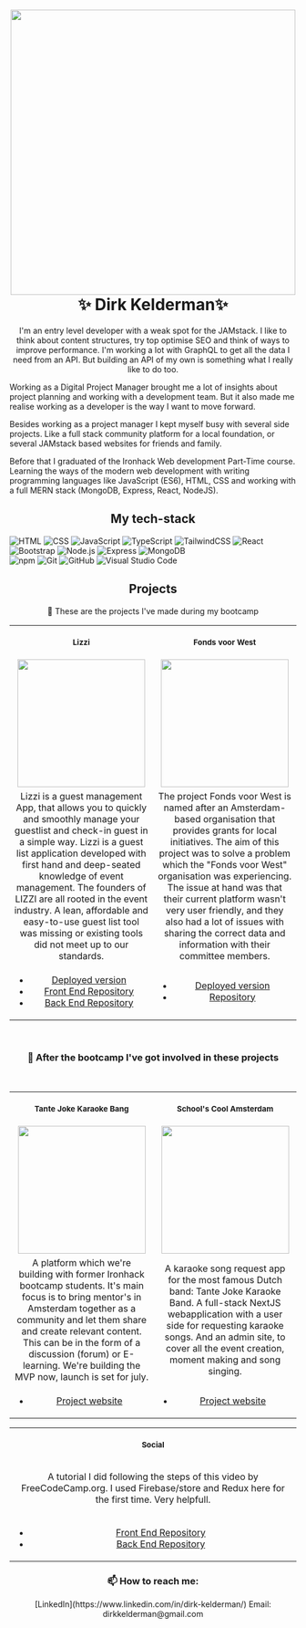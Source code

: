 <h1 align="center">
  <img src="https://user-images.githubusercontent.com/66555191/118636187-b4406180-b7d4-11eb-915c-7d5d42cfccf1.jpg" width="500px"/><br/>
  ✨ Dirk Kelderman✨
</h1>



<p align="center"> 
I'm an entry level developer with a weak spot for the JAMstack. I like to think about content structures, try top optimise SEO and think of ways to improve performance. I'm working a lot with GraphQL to get all the data I need from an API. But building an API of my own is something what I really like to do too. 

Working as a Digital Project Manager brought me a lot of insights about project planning and working with a development team. But it also made me realise working as a developer is the way I want to move forward. 

Besides working as a project manager I kept myself busy with several side projects. Like a full stack community platform for a local foundation, or several JAMstack based websites for friends and family. 

Before that I graduated of the Ironhack Web development Part-Time course. Learning the ways of the modern web development with writing programming languages like JavaScript (ES6), HTML, CSS and working with a full MERN stack (MongoDB, Express, React, NodeJS).</p>


<h2 align="center"> My tech-stack </h5>


  ![HTML](https://img.shields.io/badge/-HTML-333333?style=flat&logo=HTML5&color=white)
  ![CSS](https://img.shields.io/badge/-CSS-333333?style=flat&logo=CSS3&logoColor=1572B6&color=white)
  ![JavaScript](https://img.shields.io/badge/-JavaScript-333333?style=flat&logo=javascript&color=white)
  ![TypeScript](https://img.shields.io/badge/-TypeScript-333333?style=flat&logo=typescript&color=white)
  ![TailwindCSS](https://img.shields.io/badge/-TailwindCSS-333333?style=flat&logo=tailwindcss&color=white)
  ![React](https://img.shields.io/badge/-React-333333?style=flat&logo=react&color=white)
  ![Bootstrap](https://img.shields.io/badge/-Bootstrap-333333?style=flat&logo=bootstrap&logoColor=563D7C&color=white)
  ![Node.js](https://img.shields.io/badge/-Node.js-333333?style=flat&logo=node.js&color=white)
  ![Express](https://img.shields.io/badge/-Express-333333?style=flat&logo=express&logoColor=black&color=white)
  ![MongoDB](https://img.shields.io/badge/-MongoDB-333333?style=flat&logo=mongodb&color=white) <br>
  ![npm](https://img.shields.io/badge/-npm-333333?style=flat&logo=npm&color=white)
  ![Git](https://img.shields.io/badge/-Git-333333?style=flat&logo=git&color=white)
  ![GitHub](https://img.shields.io/badge/-GitHub-333333?style=flat&logo=github&logoColor=black&color=white)
  ![Visual Studio Code](https://img.shields.io/badge/-Visual%20Studio%20Code-333333?style=flat&logo=visual-studio-code&logoColor=007ACC&color=white)


<h2 align="center"> Projects </h5>

<p align="center"> 🔭 These are the projects I've made during my bootcamp </p>
<table>
<tr>
<th align="center">
<img width="441" height="1">
<p> 
<small>
Lizzi
</small>
</p>
</th>
<th align="center">
<img width="441" height="1">
<p> 
<small>
Fonds voor West
</small>
</p>
</th>
</tr>
<tr>
<td align="center">
  <img src="https://lizzi-guestlist.netlify.app/static/media/lizzilogo%20groot%20geel.c437c740.png" width="224px"/>
</td>
<td align="center">
      <img src="https://www.buurtkamercorantijn.nl/wp-content/uploads/Fonds-voor-West-logo-uit-handtekening.png" width="224px"/>
</td>
</tr>
<tr>
  <td align="center">
  Lizzi is a guest management App, that allows you to quickly and smoothly manage your guestlist and check-in guest in a simple way. Lizzi is a guest list application developed with first hand and deep-seated knowledge of event management. The founders of LIZZI are all rooted in the event industry. A lean, affordable and easy-to-use guest list tool was missing or existing tools did not meet up to our standards. 
  </td>
  <td align="center">
  The project Fonds voor West is named after an Amsterdam-based organisation that provides grants for local initiatives. The aim of this project was to solve a problem which the "Fonds voor West" organisation was experiencing. The issue at hand was that their current platform wasn't very user friendly, and they also had a lot of issues with sharing the correct data and information with their committee members.
  </td>
</tr>
  <tr>
    <td align="center">
      <ul>
        <li><a href="https://lizzi-guestlist.netlify.app/" target="_blank">Deployed version</a></li>
        <li><a href="https://github.com/dirkkelderman/Lizzi-Guestlist-Frontend" target="_blank">Front End Repository</a></li>
        <li><a href="https://github.com/dirkkelderman/Lizzi-Guestlist-Backend" target="_blank">Back End Repository</a></li>
      </ul>
    </td>
    <td align="center">
      <ul>
        <li><a href="https://fondsvoorwest-ironhack.herokuapp.com/" target="_blank">Deployed version</a></li>
        <li><a href="https://github.com/ashleyvermaas/fonds-voor-west" target="_blank">Repository</a></li>
      </ul>
    </td>
  </tr>  
</table>

<br />
<h3 align="center">🌱 After the bootcamp I've got involved in these projects </h3>
<br />

<table>
<tr>
<th align="center">
<img width="441" height="1">
<p> 
<small>
Tante Joke Karaoke Bang</small>
</p>
</th>
<th align="center">
<img width="441" height="1">
<p> 
<small>
School's Cool Amsterdam
</small>
</p>
</th>
</tr>
<tr>
<td align="center">
  <img src="[https://www.meritude.nl/assets/img/logoM%20kopie.png](https://kind-pond-01ef91d03.1.azurestaticapps.net/static/media/logo_new.cb008f3f7fe22bc8fa99.png)" width="224px"/>
</td>
<td align="center">
      <img src="[https://schoolscoolamsterdam.nl/wp-content/uploads/2018/02/schoolscoollogo-02-112x112.png](https://karaoke-app.vercel.app/_next/image?url=%2F_next%2Fstatic%2Fmedia%2Ftjkb.65fff55e.png&w=640&q=75)" width="224px"/>
</td>
</tr>
<tr>
  <td align="center">
A platform which we're building with former Ironhack bootcamp students. It's main focus is to bring mentor's in Amsterdam together as a community and let them share and create relevant content. This can be in the form of a discussion (forum) or E-learning. We're building the MVP now, launch is set for july. 
  </td>
  <td align="center">
  A karaoke song request app for the most famous Dutch band: Tante Joke Karaoke Band. A full-stack NextJS webapplication with a user side for requesting karaoke songs. And an admin site, to cover all the event creation, moment making and song singing. 
  </td>
</tr>
  <tr>
    <td align="center">
      <ul>
        <li><a href="https://www.scconnect.nl/" target="_blank">Project website</a></li>
      </ul>
    </td>
    <td align="center">
      <ul>
        <li><a href="https://tantejokekaraokeband.nl/aanvragen" target="_blank">Project website</a></li>
      </ul>
    </td>
  </tr>  

</table>


<table>
<tr>
<th align="center">
<img width="441" height="1">
<p> 
<small>
Social
</small>
</p>
</th>
</tr>
<tr>
<td align="center">
  <p>A tutorial I did following the steps of this video by FreeCodeCamp.org. I used Firebase/store and Redux here for the first time. Very helpfull. </p>
</td>
</tr>
  <tr>
    <td align="center">
      <ul>
        <li><a href="https://github.com/dirkkelderman/fonds-voor-west-social-client" target="_blank">Front End Repository</a></li>
        <li><a href="https://github.com/dirkkelderman/Fonds-voor-west-social-project" target="_blank">Back End Repository</a></li>
      </ul>
    </td>
   </tr>  

</table>

<div align="center">
  <h3>📫 How to reach me:</h3>
  [LinkedIn](https://www.linkedin.com/in/dirk-kelderman/)
  Email: dirkkelderman@gmail.com
</div>
  



<!--
**dirkkelderman/dirkkelderman** is a  _special_ ✨ repository because its `README.md` (this file) appears on your GitHub profile.

Here are some ideas to get you started:

-  I’m currently working on ...
-  I’m currently learning ...
- 👯 I’m looking to collaborate on ...
- 🤔 I’m looking for help with ...
- 💬 Ask me about ...
- 📫 How to reach me: ...
- 😄 Pronouns: ...
- ⚡ Fun fact: ...
-->
